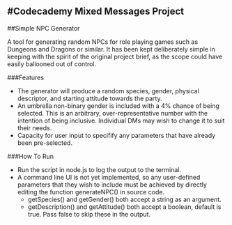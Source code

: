#Codecademy Mixed Messages Project
---
##Simple NPC Generator

A tool for generating random NPCs for role playing games such as Dungeons and Dragons or similar.
It has been kept deliberately simple in keeping with the spirit of the original project brief, as the scope could have easily ballooned out of control.

###Features

- The generator will produce a random species, gender, physical descriptor, and starting attitude towards the party.
- An umbrella non-binary gender is included with a 4% chance of being selected. This is an arbitrary, over-representative number with the intention of being inclusive. Individual DMs may wish to change it to suit their needs.
- Capacity for user input to specifify any parameters that have already been pre-selected.

###How To Run

- Run the script in node.js to log the output to the terminal.
- A command line UI is not yet implemented, so any user-defined parameters that they wish to include must be achieved by directly editing the function generateNPC() in source code.
  - getSpecies() and getGender() both accept a string as an argument.
  - getDescription() and getAttitude() both accept a boolean, default is true. Pass false to skip these in the output.
